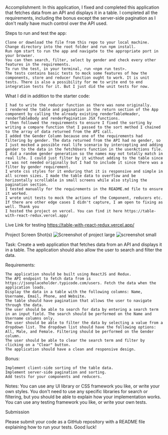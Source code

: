Accomplishment: In this application, I fixed and completed this application that fetches data from an API and displays it in a table. I completed all the requirements, including the bonus except the server-side pagination as I don't really have much control over the API used.

Steps to run and test the app:

    Clone or download the file from this repo to your local machine.
    Change directory into the root folder and run npm install.
    Run npm start to run the app and navigate to the appropriate port in your browser.
    You can then search, filter, select by gender and check every other features in the requirements.
    To run the test, in your terminal, run <npm run test>.
    The tests contains basic tests to mock some features of how the components, store and reducer function ought to work. It is unit tests. There is also a possibility for me to write end to end integration tests for it. But I just did the unit tests for now.

What I did in addition to the starter code:

    I had to write the reducer function as there was none originally.
    I rendered the table and pagination in the return section of the App component by calling the already existing renderTableHeader, renderTableBody and renderPagination JSX functions.
    I then followed the requirements to ensure I fixed the sorting by writing a compare function that I passed to the sort method I chained to the array of data returned from the API call.
    I added the Gender Column because one of the requirements had filtering by gender. The data returned from the API had no gender, so I just mocked a possible real life scenario by intercepting and adding gender to the data in the fetchUsers function in the userActions file. I did a random gender generation so the names may not totally match in real life. I could just filter by it without adding to the table since it was not needed originally but I had to include it since there was a filter by gender requirement.
    I wrote css styles for it enduring that it is responsive and simple in all screen sizes. I made the table data to overflow and be horizontally scrollable in small screens while also styling the pagination section.
    I tested manually for the requirements in the README.md file to ensure it worked.
    I wrote unit tests to mock the actions of the Component, reducers etc.
    If there are other edge cases I didn't capture, I am open to fixing as well. Thank you
    I hosted the project on vercel. You can find it here https://table-with-react-redux.vercel.app/

Live Link for testing
https://table-with-react-redux.vercel.app/

Project Screen Shot(s)
![Screenshot of project large](assets/table-react.png)
![screenshot small](assets/table-react-small.png)

Task: Create a web application that fetches data from an API and displays it in a table. The application should also allow the user to search and filter the data.

Requirements:

    The application should be built using ReactJS and Redux.
    The API endpoint to fetch data from is https://jsonplaceholder.typicode.com/users. Fetch the data when the application loads.
    Display the data in a table with the following columns: Name, Username, Email, Phone, and Website.
    The table should have pagination that allows the user to navigate through the data.
    The user should be able to search for data by entering a search term in an input field. The search should be performed on the Name and Username columns only.
    The user should be able to filter the data by selecting a value from a dropdown list. The dropdown list should have the following options: All, Male, and Female. Filtering should be performed on the Gender column.
    The user should be able to clear the search term and filter by clicking on a "Clear" button.
    The application should have a clean and responsive design.

Bonus:

    Implement client-side sorting of the table data.
    Implement server-side pagination and sorting.
    Add tests for your components and reducers.

Notes:
    You can use any UI library or CSS framework you like, or write your own styles.
    You don't need to use any specific libraries for search or filtering, but you should be able to explain how your implementation works.
    You can use any testing framework you like, or write your own tests.

Submission

Please submit your code as a GitHub repository with a README file explaining how to run your tests.
Good luck!
